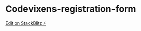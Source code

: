 # Codevixens-registration-form

[Edit on StackBlitz ⚡️](https://stackblitz.com/edit/web-platform-gf4b2k)